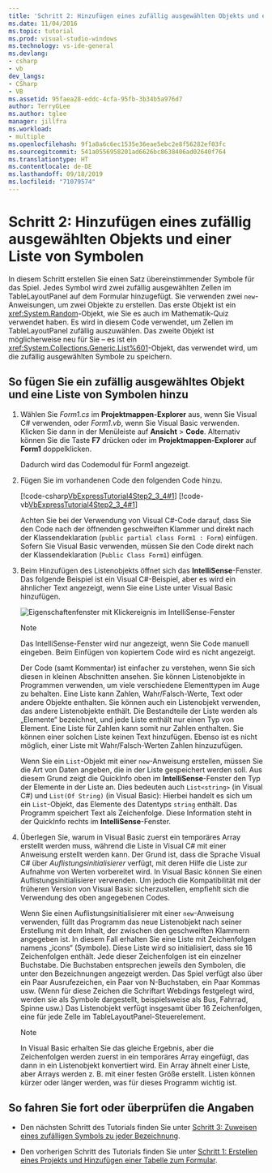 ```yaml
---
title: 'Schritt 2: Hinzufügen eines zufällig ausgewählten Objekts und einer Liste von Symbolen'
ms.date: 11/04/2016
ms.topic: tutorial
ms.prod: visual-studio-windows
ms.technology: vs-ide-general
ms.devlang:
- csharp
- vb
dev_langs:
- CSharp
- VB
ms.assetid: 95faea28-eddc-4cfa-95fb-3b34b5a976d7
author: TerryGLee
ms.author: tglee
manager: jillfra
ms.workload:
- multiple
ms.openlocfilehash: 9f1a8a6c6ec1535e36eae5ebc2e8f56282ef03fc
ms.sourcegitcommit: 541a0556958201ad6626bc8638406ad02640f764
ms.translationtype: HT
ms.contentlocale: de-DE
ms.lasthandoff: 09/18/2019
ms.locfileid: "71079574"
---
```

# <a name="step-2-add-a-random-object-and-a-list-of-icons"></a>Schritt 2: Hinzufügen eines zufällig ausgewählten Objekts und einer Liste von Symbolen
In diesem Schritt erstellen Sie einen Satz übereinstimmender Symbole für das Spiel. Jedes Symbol wird zwei zufällig ausgewählten Zellen im TableLayoutPanel auf dem Formular hinzugefügt. Sie verwenden zwei `new`-Anweisungen, um zwei Objekte zu erstellen. Das erste Objekt ist ein <xref:System.Random>-Objekt, wie Sie es auch im Mathematik-Quiz verwendet haben. Es wird in diesem Code verwendet, um Zellen im TableLayoutPanel zufällig auszuwählen. Das zweite Objekt ist möglicherweise neu für Sie – es ist ein <xref:System.Collections.Generic.List%601>-Objekt, das verwendet wird, um die zufällig ausgewählten Symbole zu speichern.

## <a name="to-add-a-random-object-and-a-list-of-icons"></a>So fügen Sie ein zufällig ausgewähltes Objekt und eine Liste von Symbolen hinzu

1. Wählen Sie *Form1.cs* im **Projektmappen-Explorer** aus, wenn Sie Visual C# verwenden, oder *Form1.vb*, wenn Sie Visual Basic verwenden. Klicken Sie dann in der Menüleiste auf **Ansicht** > **Code**. Alternativ können Sie die Taste **F7** drücken oder im **Projektmappen-Explorer** auf **Form1** doppelklicken.

     Dadurch wird das Codemodul für Form1 angezeigt.

2. Fügen Sie im vorhandenen Code den folgenden Code hinzu.

     [!code-csharp[VbExpressTutorial4Step2_3_4#1](../ide/codesnippet/CSharp/step-2-add-a-random-object-and-a-list-of-icons_1.cs)]
     [!code-vb[VbExpressTutorial4Step2_3_4#1](../ide/codesnippet/VisualBasic/step-2-add-a-random-object-and-a-list-of-icons_1.vb)]

     Achten Sie bei der Verwendung von Visual C#-Code darauf, dass Sie den Code nach der öffnenden geschweiften Klammer und direkt nach der Klassendeklaration (`public partial class Form1 : Form`) einfügen. Sofern Sie Visual Basic verwenden, müssen Sie den Code direkt nach der Klassendeklaration (`Public Class Form1`) einfügen.

3. Beim Hinzufügen des Listenobjekts öffnet sich das **IntelliSense**-Fenster. Das folgende Beispiel ist ein Visual C#-Beispiel, aber es wird ein ähnlicher Text angezeigt, wenn Sie eine Liste unter Visual Basic hinzufügen.

     ![Eigenschaftenfenster mit Klickereignis im IntelliSense-Fenster](../ide/media/express_listintellisense.png)

    > [!NOTE]
    > Das IntelliSense-Fenster wird nur angezeigt, wenn Sie Code manuell eingeben. Beim Einfügen von kopiertem Code wird es nicht angezeigt.

     Der Code (samt Kommentar) ist einfacher zu verstehen, wenn Sie sich diesen in kleinen Abschnitten ansehen. Sie können Listenobjekte in Programmen verwenden, um viele verschiedene Elementtypen im Auge zu behalten. Eine Liste kann Zahlen, Wahr/Falsch-Werte, Text oder andere Objekte enthalten. Sie können auch ein Listenobjekt verwenden, das andere Listenobjekte enthält. Die Bestandteile der Liste werden als „Elemente“ bezeichnet, und jede Liste enthält nur einen Typ von Element. Eine Liste für Zahlen kann somit nur Zahlen enthalten. Sie können einer solchen Liste keinen Text hinzufügen. Ebenso ist es nicht möglich, einer Liste mit Wahr/Falsch-Werten Zahlen hinzuzufügen.

     Wenn Sie ein `List`-Objekt mit einer `new`-Anweisung erstellen, müssen Sie die Art von Daten angeben, die in der Liste gespeichert werden soll. Aus diesem Grund zeigt die QuickInfo oben im **IntelliSense**-Fenster den Typ der Elemente in der Liste an. Dies bedeuten auch `List<string>` (in Visual C#) und `List(Of String)` (in Visual Basic): Hierbei handelt es sich um ein `List`-Objekt, das Elemente des Datentyps `string` enthält. Das Programm speichert Text als Zeichenfolge. Diese Information steht in der QuickInfo rechts im **IntelliSense**-Fenster.

4. Überlegen Sie, warum in Visual Basic zuerst ein temporäres Array erstellt werden muss, während die Liste in Visual C# mit einer Anweisung erstellt werden kann. Der Grund ist, dass die Sprache Visual C# über *Auflistungsinitialisierer* verfügt, mit deren Hilfe die Liste zur Aufnahme von Werten vorbereitet wird. In Visual Basic können Sie einen Auflistungsinitialisierer verwenden. Um jedoch die Kompatibilität mit der früheren Version von Visual Basic sicherzustellen, empfiehlt sich die Verwendung des oben angegebenen Codes.

     Wenn Sie einen Auflistungsinitialisierer mit einer `new`-Anweisung verwenden, füllt das Programm das neue Listenobjekt nach seiner Erstellung mit dem Inhalt, der zwischen den geschweiften Klammern angegeben ist. In diesem Fall erhalten Sie eine Liste mit Zeichenfolgen namens „icons“ (Symbole). Diese Liste wird so initialisiert, dass sie 16 Zeichenfolgen enthält. Jede dieser Zeichenfolgen ist ein einzelner Buchstabe. Die Buchstaben entsprechen jeweils den Symbolen, die unter den Bezeichnungen angezeigt werden. Das Spiel verfügt also über ein Paar Ausrufezeichen, ein Paar von N-Buchstaben, ein Paar Kommas usw. (Wenn für diese Zeichen die Schriftart Webdings festgelegt wird, werden sie als Symbole dargestellt, beispielsweise als Bus, Fahrrad, Spinne usw.) Das Listenobjekt verfügt insgesamt über 16 Zeichenfolgen, eine für jede Zelle im TableLayoutPanel-Steuerelement.

    > [!NOTE]
    > In Visual Basic erhalten Sie das gleiche Ergebnis, aber die Zeichenfolgen werden zuerst in ein temporäres Array eingefügt, das dann in ein Listenobjekt konvertiert wird. Ein Array ähnelt einer Liste, aber Arrays werden z. B. mit einer festen Größe erstellt. Listen können kürzer oder länger werden, was für dieses Programm wichtig ist.

## <a name="to-continue-or-review"></a>So fahren Sie fort oder überprüfen die Angaben

- Den nächsten Schritt des Tutorials finden Sie unter [Schritt 3: Zuweisen eines zufälligen Symbols zu jeder Bezeichnung](../ide/step-3-assign-a-random-icon-to-each-label.md).

- Den vorherigen Schritt des Tutorials finden Sie unter [Schritt 1: Erstellen eines Projekts und Hinzufügen einer Tabelle zum Formular](../ide/step-1-create-a-project-and-add-a-table-to-your-form.md).

